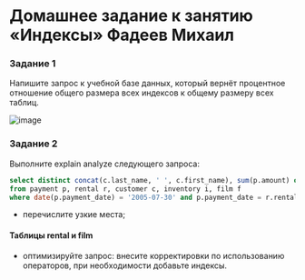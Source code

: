 # Домашнее задание к занятию «Индексы» Фадеев Михаил

### Задание 1

Напишите запрос к учебной базе данных, который вернёт процентное отношение общего размера всех индексов к общему размеру всех таблиц.

![image](https://github.com/FadMikhail/Indexes/assets/132131230/c9e2d583-f42c-49c5-8b1a-d91b3da4542c)

### Задание 2

Выполните explain analyze следующего запроса:
```sql
select distinct concat(c.last_name, ' ', c.first_name), sum(p.amount) over (partition by c.customer_id, f.title)
from payment p, rental r, customer c, inventory i, film f
where date(p.payment_date) = '2005-07-30' and p.payment_date = r.rental_date and r.customer_id = c.customer_id and i.inventory_id = r.inventory_id
```
- перечислите узкие места;
#### Таблицы rental и film

- оптимизируйте запрос: внесите корректировки по использованию операторов, при необходимости добавьте индексы.


